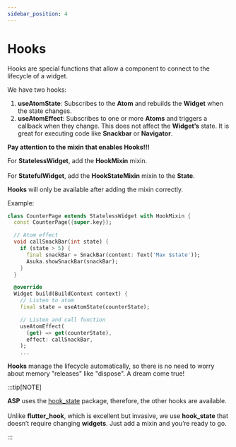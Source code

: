 ```yaml
---
sidebar_position: 4
---
```


# Hooks

Hooks are special functions that allow a component to connect to the lifecycle of a widget.

We have two hooks:
1. **useAtomState**: Subscribes to the **Atom** and rebuilds the **Widget** when the state changes.
2. **useAtomEffect**: Subscribes to one or more **Atoms** and triggers a callback when they change. This does not affect the **Widget’s** state. It is great for executing code like **Snackbar** or **Navigator**.

**Pay attention to the mixin that enables Hooks!!!**

For **StatelessWidget**, add the **HookMixin** mixin.<br></br>
For **StatefulWidget**, add the **HookStateMixin** mixin to the **State**.

**Hooks** will only be available after adding the mixin correctly.

Example:
```dart
class CounterPage extends StatelessWidget with HookMixin {
  const CounterPage({super.key});

  // Atom effect
  void callSnackBar(int state) {
    if (state > 5) {
      final snackBar = SnackBar(content: Text('Max $state'));
      Asuka.showSnackBar(snackBar);
    }
  }

  @override
  Widget build(BuildContext context) {
    // Listen to atom
    final state = useAtomState(counterState);

    // Listen and call function
    useAtomEffect(
      (get) => get(counterState),
      effect: callSnackBar,
    );
    ...
```

**Hooks** manage the lifecycle automatically, so there is no need to worry about memory "releases" like "dispose". A dream come true!

:::tip[NOTE]

**ASP** uses the [hook_state]('https://pub.dev/hook_state') package, therefore, the other hooks are
available. <br></br>
Unlike **flutter_hook**, which is excellent but invasive, we use **hook_state** that doesn’t require changing **widgets**. Just add a mixin and you’re ready to go.

:::


